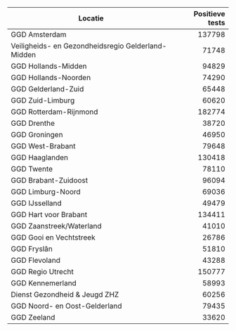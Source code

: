 | Locatie | Positieve tests |
|---------|----------------:|
| GGD Amsterdam                            | 137798 |
| Veiligheids- en Gezondheidsregio Gelderland-Midden | 71748 |
| GGD Hollands-Midden                      | 94829 |
| GGD Hollands-Noorden                     | 74290 |
| GGD Gelderland-Zuid                      | 65448 |
| GGD Zuid-Limburg                         | 60620 |
| GGD Rotterdam-Rijnmond                   | 182774 |
| GGD Drenthe                              | 38720 |
| GGD Groningen                            | 46950 |
| GGD West-Brabant                         | 79648 |
| GGD Haaglanden                           | 130418 |
| GGD Twente                               | 78110 |
| GGD Brabant-Zuidoost                     | 96094 |
| GGD Limburg-Noord                        | 69036 |
| GGD IJsselland                           | 49479 |
| GGD Hart voor Brabant                    | 134411 |
| GGD Zaanstreek/Waterland                 | 41010 |
| GGD Gooi en Vechtstreek                  | 26786 |
| GGD Fryslân                              | 51810 |
| GGD Flevoland                            | 43288 |
| GGD Regio Utrecht                        | 150777 |
| GGD Kennemerland                         | 58993 |
| Dienst Gezondheid & Jeugd ZHZ            | 60256 |
| GGD Noord- en Oost-Gelderland            | 79435 |
| GGD Zeeland                              | 33620 |
